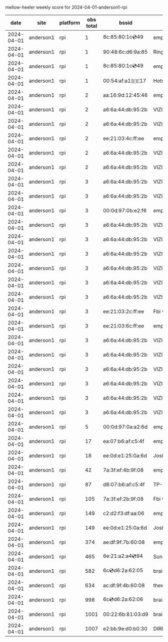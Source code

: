 mellow-heeler weekly score for 2024-04-01-anderson1-rpi

|date|site|platform|obs total|bssid|ssid|lat|lng|
|--|--|--|--|--|--|--|--|
|2024-04-01|anderson1|rpi|1|8c:85:80:1c:cd:49|empty_ssid|40.41746|-122.24048|
|2024-04-01|anderson1|rpi|1|90:48:6c:d6:9a:85|Ring Setup 85|40.41746|-122.24048|
|2024-04-01|anderson1|rpi|1|8c:85:80:1c:cd:49|empty_ssid|40.41746|-122.24048|
|2024-04-01|anderson1|rpi|1|00:54:af:a1:de:17|HotspotDE17|40.41746|-122.24048|
|2024-04-01|anderson1|rpi|2|aa:16:9d:12:45:46|empty_ssid|40.41746|-122.24048|
|2024-04-01|anderson1|rpi|2|a6:6a:44:db:95:2b|VIZIOCastAudio6294|40.41746|-122.24048|
|2024-04-01|anderson1|rpi|2|a6:6a:44:db:95:2b|VIZIOCastAudio8050|40.41746|-122.24048|
|2024-04-01|anderson1|rpi|2|ee:21:03:4c:ff:ee|empty_ssid|40.41746|-122.24048|
|2024-04-01|anderson1|rpi|2|a6:6a:44:db:95:2b|VIZIOCastAudio3488|40.41746|-122.24048|
|2024-04-01|anderson1|rpi|2|a6:6a:44:db:95:2b|VIZIOCastAudio4428|40.41746|-122.24048|
|2024-04-01|anderson1|rpi|3|a6:6a:44:db:95:2b|VIZIOCastAudio2809|40.41746|-122.24048|
|2024-04-01|anderson1|rpi|3|a6:6a:44:db:95:2b|VIZIOCastAudio6689|40.41746|-122.24048|
|2024-04-01|anderson1|rpi|3|00:0d:97:0b:e2:f6|empty_ssid|40.41746|-122.24048|
|2024-04-01|anderson1|rpi|3|a6:6a:44:db:95:2b|VIZIOCastAudio1733|40.41746|-122.24048|
|2024-04-01|anderson1|rpi|3|a6:6a:44:db:95:2b|VIZIOCastAudio7594|40.41746|-122.24048|
|2024-04-01|anderson1|rpi|3|a6:6a:44:db:95:2b|VIZIOCastAudio6726|40.41746|-122.24048|
|2024-04-01|anderson1|rpi|3|a6:6a:44:db:95:2b|VIZIOCastAudio1294|40.41746|-122.24048|
|2024-04-01|anderson1|rpi|3|a6:6a:44:db:95:2b|VIZIOCastAudio9158|40.41746|-122.24048|
|2024-04-01|anderson1|rpi|3|a6:6a:44:db:95:2b|VIZIOCastAudio8566|40.41746|-122.24048|
|2024-04-01|anderson1|rpi|3|ee:21:03:2c:ff:ee|Fbi van 13|40.41746|-122.24048|
|2024-04-01|anderson1|rpi|3|ee:21:03:6c:ff:ee|empty_ssid|40.41746|-122.24048|
|2024-04-01|anderson1|rpi|3|a6:6a:44:db:95:2b|VIZIOCastAudio5886|40.41746|-122.24048|
|2024-04-01|anderson1|rpi|3|a6:6a:44:db:95:2b|VIZIOCastAudio6525|40.41746|-122.24048|
|2024-04-01|anderson1|rpi|3|a6:6a:44:db:95:2b|VIZIOCastAudio8174|40.41746|-122.24048|
|2024-04-01|anderson1|rpi|3|a6:6a:44:db:95:2b|VIZIOCastAudio2703|40.41746|-122.24048|
|2024-04-01|anderson1|rpi|3|a6:6a:44:db:95:2b|VIZIOCastAudio2823|40.41746|-122.24048|
|2024-04-01|anderson1|rpi|3|a6:6a:44:db:95:2b|VIZIOCastAudio1663|40.41746|-122.24048|
|2024-04-01|anderson1|rpi|5|00:0d:97:0a:a2:6d|empty_ssid|40.41746|-122.24048|
|2024-04-01|anderson1|rpi|17|ea:07:b6:af:c5:4f|empty_ssid|40.41746|-122.24048|
|2024-04-01|anderson1|rpi|18|ee:0d:e1:25:0a:6d|JoshLily|40.41746|-122.24048|
|2024-04-01|anderson1|rpi|42|7a:3f:ef:4b:9f:08|empty_ssid|40.41746|-122.24048|
|2024-04-01|anderson1|rpi|87|d8:07:b6:af:c5:4f|TP-Link_C54F|40.41746|-122.24048|
|2024-04-01|anderson1|rpi|105|7a:3f:ef:2b:9f:08|Fbi van 13|40.41746|-122.24048|
|2024-04-01|anderson1|rpi|149|c2:d2:f3:df:aa:06|empty_ssid|40.41746|-122.24048|
|2024-04-01|anderson1|rpi|149|ee:0d:e1:25:0a:6d|JoshLily|40.41746|-122.24048|
|2024-04-01|anderson1|rpi|374|ae:df:9f:7b:60:08|empty_ssid|40.41746|-122.24048|
|2024-04-01|anderson1|rpi|465|6e:21:a2:a4:cd:94|SunPower21450|40.41746|-122.24048|
|2024-04-01|anderson1|rpi|582|6c:cd:d6:2a:62:05|braingang2_5GEXT|40.41746|-122.24048|
|2024-04-01|anderson1|rpi|634|ac:df:9f:4b:60:08|theweef|40.41746|-122.24048|
|2024-04-01|anderson1|rpi|998|6c:cd:d6:2a:62:06|braingang2_2GEXT|40.41746|-122.24048|
|2024-04-01|anderson1|rpi|1001|00:22:6b:81:03:d9|braingang2|40.41746|-122.24048|
|2024-04-01|anderson1|rpi|1007|e2:bb:9e:d0:b0:30|DIRECT-9ED03030|40.41746|-122.24048|
